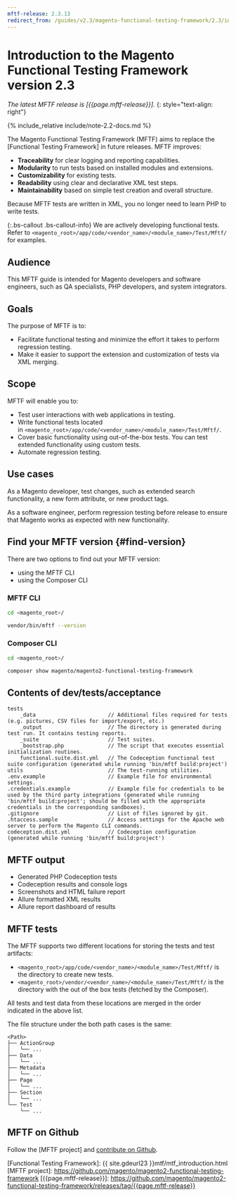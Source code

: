```yaml
---
mftf-release: 2.3.13
redirect_from: /guides/v2.3/magento-functional-testing-framework/2.3/introduction.html
---
```


# Introduction to the Magento Functional Testing Framework version 2.3

_The latest MFTF release is [{{page.mftf-release}}]._
{: style="text-align: right"}

{% include_relative include/note-2.2-docs.md %}

The Magento Functional Testing Framework (MFTF) aims to replace the [Functional Testing Framework] in future releases.
MFTF improves:

- **Traceability** for clear logging and reporting capabilities.
- **Modularity** to run tests based on installed modules and extensions.
- **Customizability** for existing tests.
- **Readability** using clear and declarative XML test steps.
- **Maintainability** based on simple test creation and overall structure.

Because MFTF tests are written in XML, you no longer need to learn PHP to write tests.

{:.bs-callout .bs-callout-info}
We are actively developing functional tests.
Refer to `<magento_root>/app/code/<vendor_name>/<module_name>/Test/Mftf/` for examples.

## Audience

This MFTF guide is intended for Magento developers and software engineers, such as QA specialists, PHP developers, and system integrators.

## Goals

The purpose of MFTF is to:

- Facilitate functional testing and minimize the effort it takes to perform regression testing.
- Make it easier to support the extension and customization of tests via XML merging.

## Scope

MFTF will enable you to:

- Test user interactions with web applications in testing.
- Write functional tests located in `<magento_root>/app/code/<vendor_name>/<module_name>/Test/Mftf/`.
- Cover basic functionality using out-of-the-box tests. You can test extended functionality using custom tests.
- Automate regression testing.

## Use cases

As a Magento developer, test changes, such as extended search functionality, a new form attribute, or new product tags.

As a software engineer, perform regression testing before release to ensure that Magento works as expected with new functionality.

## Find your MFTF version {#find-version}

There are two options to find out your MFTF version:

- using the MFTF CLI
- using the Composer CLI

### MFTF CLI

```bash
cd <magento_root>/
```

```bash
vendor/bin/mftf --version
```

### Composer CLI

```bash
cd <magento_root>/
```

```bash
composer show magento/magento2-functional-testing-framework
```

## Contents of dev/tests/acceptance

```tree
tests
    _data                       // Additional files required for tests (e.g. pictures, CSV files for import/export, etc.)
    _output                     // The directory is generated during test run. It contains testing reports.
    _suite                      // Test suites.
    _bootstrap.php              // The script that executes essential initialization routines.
    functional.suite.dist.yml   // The Codeception functional test suite configuration (generated while running 'bin/mftf build:project')
utils                           // The test-running utilities.
.env.example                    // Example file for environmental settings.
.credentials.example            // Example file for credentials to be used by the third party integrations (generated while running 'bin/mftf build:project'; should be filled with the appropriate credentials in the corresponding sandboxes).
.gitignore                      // List of files ignored by git.
.htaccess.sample                // Access settings for the Apache web server to perform the Magento CLI commands.
codeception.dist.yml            // Codeception configuration (generated while running 'bin/mftf build:project')
```

## MFTF output

- Generated PHP Codeception tests
- Codeception results and console logs
- Screenshots and HTML failure report
- Allure formatted XML results
- Allure report dashboard of results

## MFTF tests

The MFTF supports two different locations for storing the tests and test artifacts:

- `<magento_root>/app/code/<vendor_name>/<module_name>/Test/Mftf/` is the directory to create new tests.
- `<magento_root>/vendor/<vendor_name>/<module_name>/Test/Mftf/` is the directory with the out of the box tests (fetched by the Composer).

All tests and test data from these locations are merged in the order indicated in the above list.

The file structure under the both path cases is the same:

```tree
<Path>
├── ActionGroup
│   └── ...
├── Data
│   └── ...
├── Metadata
│   └── ...
├── Page
│   └── ...
├── Section
│   └── ...
└── Test
    └── ...
```

## MFTF on Github

Follow the [MFTF project] and [contribute on Github].

<!-- Link definitions -->
[contribute on Github]: https://github.com/magento/magento2-functional-testing-framework/blob/master/.github/CONTRIBUTING.md
[Functional Testing Framework]: {{ site.gdeurl23 }}mtf/mtf_introduction.html
[MFTF project]: https://github.com/magento/magento2-functional-testing-framework
[{{page.mftf-release}}]: https://github.com/magento/magento2-functional-testing-framework/releases/tag/{{page.mftf-release}}

